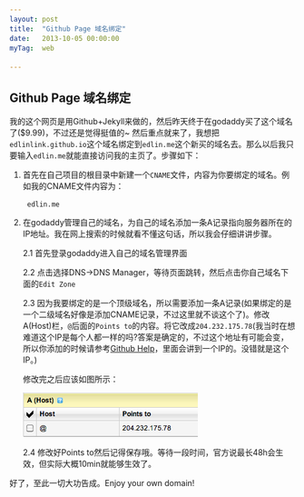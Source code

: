 ```yaml
---
layout: post
title:  "Github Page 域名绑定"
date:   2013-10-05 00:00:00
myTag:	web

---
```


Github Page 域名绑定
--------------------

我的这个网页是用Github+Jekyll来做的，然后昨天终于在godaddy买了这个域名了($9.99)，不过还是觉得挺值的~ 然后重点就来了，我想把`edlinlink.github.io`这个域名绑定到`edlin.me`这个新买的域名去。那么以后我只要输入`edlin.me`就能直接访问我的主页了。步骤如下：

1. 首先在自己项目的根目录中新建一个`CNAME`文件，内容为你要绑定的域名。例如我的CNAME文件内容为：

		edlin.me

2. 在godaddy管理自己的域名，为自己的域名添加一条A记录指向服务器所在的IP地址。我在网上搜索的时候就看不懂这句话，所以我会仔细讲讲步骤。

	2.1 首先登录godaddy进入自己的域名管理界面

	2.2 点击选择DNS->DNS Manager，等待页面跳转，然后点击你自己域名下面的`Edit Zone`

	2.3 因为我要绑定的是一个顶级域名，所以需要添加一条A记录(如果绑定的是一个二级域名好像是添加CNAME记录，不过这里就不谈这个了)。修改A(Host)栏，`@`后面的`Points to`的内容。将它改成`204.232.175.78`(我当时在想难道这个IP是每个人都一样的吗?答案是确定的，不过这个地址有可能会变，所以你添加的时候请参考[Github Help](https://help.github.com/articles/my-custom-domain-isn-t-working)，里面会讲到一个IP的。没错就是这个IP。)

	修改完之后应该如图所示：  

	![domain img](../picture/Github_Page_域名绑定-1.png)

	2.4 修改好Points to然后记得保存哦。等待一段时间，官方说最长48h会生效，但实际大概10min就能够生效了。

好了，至此一切大功告成。Enjoy your own domain!
